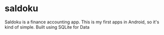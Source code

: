 # saldoku
Saldoku is a finance accounting app. This is my first apps in Android, so it's kind of simple. Built using SQLite for Data

